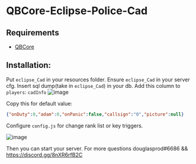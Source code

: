 # QBCore-Eclipse-Police-Cad

## Requirements
- [QBCore](https://github.com/qbcore-framework/qb-core)

## Installation:
Put `eclipse_Cad` in your resources folder.
Ensure `eclipse_Cad` in your server cfg.
Insert sql dump(take in `eclipse_Cad`) in your db.
Add this column to `players`:
`cadInfo`
![image](https://user-images.githubusercontent.com/36680471/165324305-53caf1e1-f2a2-4920-9002-423dfa11e097.png)

Copy this for default value:

```json
{"onDuty":0,"adam":0,"onPanic":false,"callsign":"0","picture":null}
```

Configure `config.js` for change rank list or key triggers.

![image](https://user-images.githubusercontent.com/36680471/165324738-043d51c4-66ff-4e32-b79d-fe833b7fcd4c.png)


Then you can start your server.
For more questions douglasprod#6686 && https://discord.gg/8nXR6rfB2C
